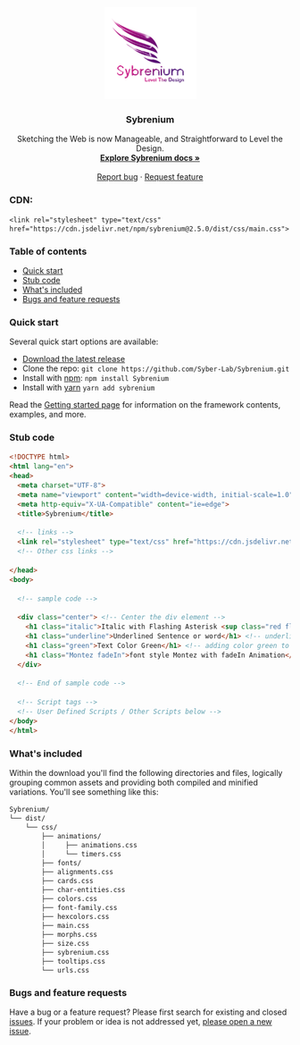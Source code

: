 <p align="center">
  <a href="https://syberstar.com/">
    <img src="https://github.com/Syber-Lab/Sybrenium/blob/main/imgs/Sybrenium.png" alt="Sybrenium logo" width="165" height="165">
  </a>
</p>

<h3 align="center">Sybrenium</h3>

<p align="center">
Sketching the Web is now Manageable, and Straightforward to Level the Design.
  <br>
  <!-- <a href="https://sybrenium.syberstar.com/"><strong>Explore Sybrenium docs »</strong></a> -->
  <a href="https://sybrenium.herokuapp.com/"><strong>Explore Sybrenium docs »</strong></a>
  <br>
  <br>
  <a href="https://github.com/Syber-Lab/Sybrenium/issues/new?assignees=&labels=bug&template=bug_report.yml">Report bug</a>
  ·
  <a href="https://github.com/Syber-Lab/Sybrenium/issues/new?assignees=&labels=feature&template=feature_request.yml">Request feature</a>
</p>

### CDN:
```
<link rel="stylesheet" type="text/css" href="https://cdn.jsdelivr.net/npm/sybrenium@2.5.0/dist/css/main.css">
```

### Table of contents
- [Quick start](#quick-start)
- [Stub code](#stub-code)
- [What's included](#whats-included)
- [Bugs and feature requests](#bugs-and-feature-requests)

### Quick start
Several quick start options are available:

- [Download the latest release](https://github.com/Syber-Lab/Sybrenium/archive/refs/tags/v2.5.0.zip)
- Clone the repo: `git clone https://github.com/Syber-Lab/Sybrenium.git`
- Install with [npm](https://www.npmjs.com/): `npm install Sybrenium`
- Install with [yarn](https://wwwyarnpkg.com) `yarn add sybrenium`

Read the [Getting started page](https://sybrenium.herokuapp.com/) for information on the framework contents, examples, and more.

### Stub code
```html
<!DOCTYPE html>
<html lang="en">
<head>
  <meta charset="UTF-8">
  <meta name="viewport" content="width=device-width, initial-scale=1.0">
  <meta http-equiv="X-UA-Compatible" content="ie=edge">
  <title>Sybrenium</title>

  <!-- links -->
  <link rel="stylesheet" type="text/css" href="https://cdn.jsdelivr.net/npm/sybrenium@2.5.0/dist/css/main.css">
  <!-- Other css links -->

</head>
<body>

  <!-- sample code -->

  <div class="center"> <!-- Center the div element -->
    <h1 class="italic">Italic with Flashing Asterisk <sup class="red flash">*</sup></h1> <!-- italicize the h1 -->
    <h1 class="underline">Underlined Sentence or word</h1> <!-- underlining the h1 -->
    <h1 class="green">Text Color Green</h1> <!-- adding color green to h1 -->
    <h1 class="Montez fadeIn">font style Montez with fadeIn Animation</h1> <!-- adding font-style to h1 -->
  </div>

  <!-- End of sample code -->

  <!-- Script tags -->
  <!-- User Defined Scripts / Other Scripts below -->
</body>
</html>
```

### What's included

Within the download you'll find the following directories and files, logically grouping common assets and providing both compiled and minified variations. You'll see something like this:

```
Sybrenium/
└── dist/
    └── css/
        ├── animations/
        │     ├── animations.css
        │     └── timers.css
        ├── fonts/
        ├── alignments.css
        ├── cards.css
        ├── char-entities.css
        ├── colors.css
        ├── font-family.css
        ├── hexcolors.css
        ├── main.css
        ├── morphs.css
        ├── size.css
        ├── sybrenium.css
        ├── tooltips.css
        └── urls.css

```

### Bugs and feature requests

Have a bug or a feature request? Please first search for existing and closed [issues](https://github.com/Syber-Lab/Sybrenium/issues). If your problem or idea is not addressed yet, [please open a new issue](https://github.com/Syber-Lab/Sybrenium/issues/new).

